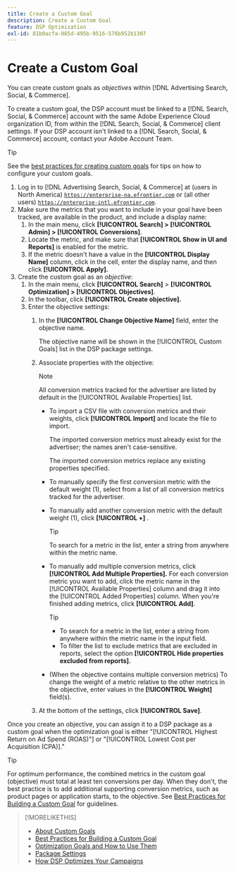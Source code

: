 ```yaml
---
title: Create a Custom Goal
description: Create a Custom Goal
feature: DSP Optimization
exl-id: 81b0acfa-085d-495b-9516-576b952b1307
---
```

# Create a Custom Goal

 You can create custom goals as *objectives* within [!DNL Advertising Search, Social, & Commerce].

To create a custom goal, the DSP account must be linked to a [!DNL Search, Social, & Commerce] account with the same Adobe Experience Cloud organization ID, from within the [!DNL Search, Social, & Commerce] client settings. If your DSP account isn't linked to a [!DNL Search, Social, & Commerce] account, contact your Adobe Account Team.

>[!TIP]
>
>See the [best practices for creating custom goals](custom-goal-best-practices.md) for tips on how to configure your custom goals.

1. Log in to [!DNL Advertising Search, Social, & Commerce] at (users in North America) [`https://enterprise-na.efrontier.com`](https://enterprise-na.efrontier.com) or (all other users) [`https://enterprise-intl.efrontier.com`](https://enterprise-intl.efrontier.com).
1. Make sure the metrics that you want to include in your goal have been tracked, are available in the product, and include a display name:
    1. In the main menu, click **[!UICONTROL Search] > [!UICONTROL Admin] > [!UICONTROL Conversions]**.
    1. Locate the metric, and make sure that **[!UICONTROL Show in UI and Reports]** is enabled for the metric.
    1. If the metric doesn't have a value in the **[!UICONTROL Display Name]** column, click in the cell, enter the display name, and then click **[!UICONTROL Apply].**
1. Create the custom goal as an *objective*:
    1. In the main menu, click **[!UICONTROL Search]** > **[!UICONTROL Optimization] > [!UICONTROL Objectives]**.
    1. In the toolbar, click **[!UICONTROL Create objective].**
    1. Enter the objective settings:
        1. In the **[!UICONTROL Change Objective Name]** field, enter the objective name.

           The objective name will be shown in the [!UICONTROL Custom Goals] list in the DSP package settings.

        1. Associate properties with the objective:

           >[!NOTE]
           >
           > All conversion metrics tracked for the advertiser are listed by default in the [!UICONTROL Available Properties] list.

            * To import a CSV file with conversion metrics and their weights, click **[!UICONTROL Import]** and locate the file to import.

               The imported conversion metrics must already exist for the advertiser; the names aren't case-sensitive.

               The imported conversion metrics replace any existing properties specified.

            * To manually specify the first conversion metric with the default weight (1), select from a list of all conversion metrics tracked for the advertiser.

            * To manually add another conversion metric with the default weight (1), click **[!UICONTROL +]** .

               >[!TIP]
               >
               > To search for a metric in the list, enter a string from anywhere within the metric name.

            * To manually add multiple conversion metrics, click **[!UICONTROL Add Multiple Properties].** For each conversion metric you want to add, click the metric name in the [!UICONTROL Available Properties] column and drag it into the [!UICONTROL Added Properties] column. When you're finished adding metrics, click **[!UICONTROL Add]**.

               >[!TIP]
               >
               >* To search for a metric in the list, enter a string from anywhere within the metric name in the input field.
               >* To filter the list to exclude metrics that are excluded in reports, select the option **[!UICONTROL Hide properties excluded from reports].**

            * (When the objective contains multiple conversion metrics) To change the weight of a metric relative to the other metrics in the objective, enter values in the **[!UICONTROL Weight]** field(s).

        1. At the bottom of the settings, click **[!UICONTROL Save]**.

Once you create an objective, you can assign it to a DSP package as a custom goal when the optimization goal is either "[!UICONTROL Highest Return on Ad Spend (ROAS)"] or "[!UICONTROL Lowest Cost per Acquisition (CPA)]."

>[!TIP]
>
>For optimum performance, the combined metrics in the custom goal (objective) must total at least ten conversions per day. When they don't, the best practice is to add additional supporting conversion metrics, such as product pages or application starts, to the objective. See [Best Practices for Building a Custom Goal](custom-goal-best-practices.md) for guidelines.

>[!MORELIKETHIS]
>
>* [About Custom Goals](custom-goal-about.md)
>* [Best Practices for Building a Custom Goal](custom-goal-best-practices.md)
>* [Optimization Goals and How to Use Them](optimization-goals.md)
>* [Package Settings](/help/dsp/campaign-management/packages/package-settings.md)
> * [How DSP Optimizes Your Campaigns](optimization-how-dsp-optimizes-campaigns.md)
